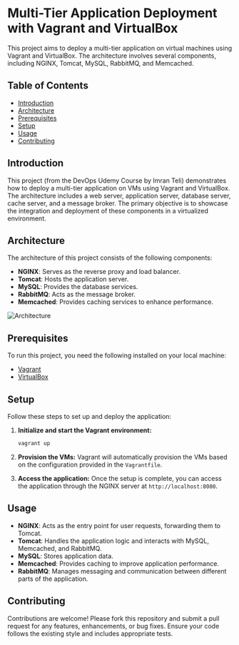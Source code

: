 # Multi-Tier Application Deployment with Vagrant and VirtualBox

This project aims to deploy a multi-tier application on virtual machines using Vagrant and VirtualBox. The architecture involves several components, including NGINX, Tomcat, MySQL, RabbitMQ, and Memcached.

## Table of Contents
- [Introduction](#introduction)
- [Architecture](#architecture)
- [Prerequisites](#prerequisites)
- [Setup](#setup)
- [Usage](#usage)
- [Contributing](#contributing)


## Introduction
This project (from the DevOps Udemy Course by Imran Teli) demonstrates how to deploy a multi-tier application on VMs using Vagrant and VirtualBox. The architecture includes a web server, application server, database server, cache server, and a message broker. The primary objective is to showcase the integration and deployment of these components in a virtualized environment.

## Architecture
The architecture of this project consists of the following components:

- **NGINX**: Serves as the reverse proxy and load balancer.
- **Tomcat**: Hosts the application server.
- **MySQL**: Provides the database services.
- **RabbitMQ**: Acts as the message broker.
- **Memcached**: Provides caching services to enhance performance.

![Architecture](https://viewer.diagrams.net/?tags=%7B%7D&lightbox=1&highlight=0000ff&edit=_blank&layers=1&nav=1&title=vprofile.drawio#R%3Cmxfile%3E%3Cdiagram%20name%3D%22Page-1%22%20id%3D%22KuLwsc4NiL5TSp4XdD9x%22%3E3Zltb6M4EIB%2FTT6CbN4CH5u26WnVO1XqSrt7XyIHHOIGMAsmL%2F31NwY7CYE06V2yvS1VU3tsjDPPzHiGDuzbdP1QkHz%2BJ49oMrBQtB7YdwPLsmzbhj9SsmkkGHuokcQFixrZnuCZvVI1UUsrFtFSyRqR4DwRLG8LQ55lNBQtGSkKvmpPm%2FEkaglyEtOO4DkkSVf6jUVi3kh9F%2B3kf1AWz%2FWTMVIjUxIu4oJXmXrewLIRXJ7XDKdEr6Xml3MS8dWeyL4f2LcF56JppetbmkjlttU2PjK63XdBM3HODcvxl%2BpHkC3T0YtlV3w0fbx7NKxmlSVJKqq%2FRr1ZsdEKWtJCMNDXI5nS5ImXTDCewdCUC8HTgT2aizSBPoamnnuTsFjOETwHKVG9EHZKCxCAKnK5erqOpVWZ5LUqqJlwEk2mJCFZSItJTDNasBBm55zJ%2B%2B6XcHupHlRwQdQ%2BjADJJUXBF%2FSWJxwecJfxDNYfdVWktCb3Sdd7IqWyB8pTKooNTFGjNg6aW7R9e37TX%2B2MRYvme3YSIFNbAlEWGm8X31GChgL1DmjOaWjlgopQbk%2FqhlciYRkoR3uQFEaknNNIdU4yPhPsninMeCaUt2NL99UG5SNJmTebmbG13Ecv5o6hrErHrMrGiK5EfIgOgNumbwW7q8s%2FCHr4B%2F8dfvn16fWFvf79xXl5wt8Wrvf966uBT8Ovg1LNVupwNWeCPucklKMrUOMBJ5YkWol1CHMRnXXUW4%2Fgu9GtNCdYiwmpHixBxgkp93g1MQ4p4nv3z%2Bpry6gDpAfbUUae22LkWEEHytACD7S7YJzAvZJbYr9DgkZw1qguL8Scxzwjyf1OOtqxqj11O%2BeRSw%2BrlfpChdgoVyKV4G%2Fym7nyp4%2FfbX3VI6QQN%2FLolK4r6dVhthaPWaIXPupKJa%2BKkL6hCBX3YL2YitOmLJX0JvSCJhDsl%2B0D%2B%2BL4vDOiqgpHLK2TitNhM5EDo22ioGlEdEaqRByPq4exsX7gjZYiLYH2XAiZKN3I726Nq1weouaKLVhKI0ZMXsQglv1c9qEd8jTlWQktMa%2FSKfydyV8KHzfg2HM6%2BcrTkIhJAoZolkt5v%2BV6KF8b%2FeNmnsWXibwedg5C79B0hh3PxpbbdWs%2FMNG1zlvsfoRjgx6LzXd5v%2Bnq7g%2B1XN25W7d6m%2F3eE%2BRO8OXlQdnE4ndHiX%2Fv%2Fk7X%2Fd%2FKPf8n7o%2BHn8D%2FS5kVhwZCJoN6KarChQn%2BDgMQ5KkoTVm7jAsynTKR%2FjTkHAMHtre2kOMbrwlbOFnGLufQrt%2FOpRwfmajHobFvBk7Xp8HRTf8CTt17%2BPincUto%2BdFsRRWkZKqnoyMaO15b%2BMODeIe7unFs0%2FK66WdLT4FjBh7aXc6VdPYZjsgwymrnqK2%2FVO5Rt6VyLK%2FW0dNfD%2FDpYtmeFiSLJlnMsvVEzptg1x%2F6w5aXnEhmjxtg1zaULbjY9LpJbW0Nwx4L2JNfnPpnCIyaehlCMbwHXaY%2BBZXJD%2BA0IM9RAqPmbXgGxCbsDp1r0dbv0WStsu%2FkXhc9snq4a%2BHFoQcfkfKcykYOUoWT6clb5nwyPfF%2BUTbSXxrZH6P%2FsyrDX4IJ4zM5NYnbh4Fyfqfa4Dg5mkUaPNSJUCFGjVBhR9eH2z%2FR%2BlC4Z7xs%2B22OvncmPCmFKh%2FK%2FWib9PgYvecYfDv3xc7BK7y%2B3NfrKwq8a2W32PoEtKd8GgIEzXmVG0BPSCj67ZB89WOhWlnyjck43ZQ%2FE8NGaA2%2FlwRstQAPdVXSAtzz5nwrfAdgWdVu%2F5FWj%2B39u9K%2B%2Fwc%3D%3C%2Fdiagram%3E%3C%2Fmxfile%3E)

## Prerequisites
To run this project, you need the following installed on your local machine:

- [Vagrant](https://www.vagrantup.com/)
- [VirtualBox](https://www.virtualbox.org/)

## Setup
Follow these steps to set up and deploy the application:

1. **Initialize and start the Vagrant environment:**
    ```sh
    vagrant up
    ```

2. **Provision the VMs:**
    Vagrant will automatically provision the VMs based on the configuration provided in the `Vagrantfile`.

3. **Access the application:**
    Once the setup is complete, you can access the application through the NGINX server at `http://localhost:8080`.

## Usage
- **NGINX**: Acts as the entry point for user requests, forwarding them to Tomcat.
- **Tomcat**: Handles the application logic and interacts with MySQL, Memcached, and RabbitMQ.
- **MySQL**: Stores application data.
- **Memcached**: Provides caching to improve application performance.
- **RabbitMQ**: Manages messaging and communication between different parts of the application.

## Contributing
Contributions are welcome! Please fork this repository and submit a pull request for any features, enhancements, or bug fixes. Ensure your code follows the existing style and includes appropriate tests.

